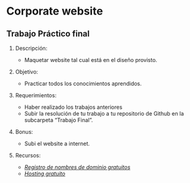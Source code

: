 Corporate website
===============

Trabajo Práctico final
--------------

1.  Descripción:
    -   Maquetar website tal cual está en el diseño provisto.

2.  Objetivo:
    -   Practicar todos los conocimientos aprendidos.

3.  Requerimientos:
    -   Haber realizado los trabajos anteriores
    -   Subir la resolución de tu trabajo a tu repositorio de Github en la subcarpeta “Trabajo Final”.

4.  Bonus:
    -   Subi el website a internet.

5.  Recursos:
    -   [*Registro de nombres de dominio gratuitos*](http://www.freenom.com/es/index.html?lang=es)
    -   [*Hosting gratuito*](http://www.000webhost.com/)
